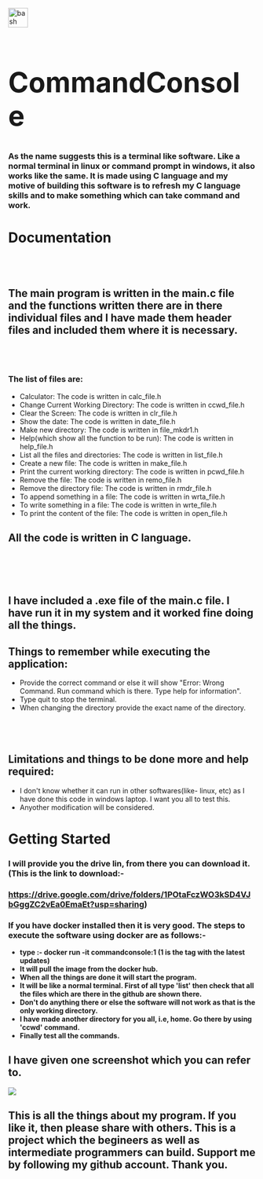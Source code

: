 <p align="left"> <a href="https://www.gnu.org/software/bash/" target="_blank"> <img src="https://www.vectorlogo.zone/logos/gnu_bash/gnu_bash-icon.svg" alt="bash" width="40" height="40"/> </a>

# **<h1><centre>CommandConsole</h1><centre/>**
### As the name suggests this is a terminal like software. Like a normal terminal in linux or command prompt in windows, it also works like the same. It is made using C language and my motive of building this software is to refresh my C language skills and to make something which can take command and work.

# <b>Documentation</b>
## <br/>
## The main program is written in the main.c file and the functions written there are in there individual files and I have made them header files and included them where it is necessary.

## <br/>
### The list of files are:
- Calculator: The code is written in calc_file.h
- Change Current Working Directory: The code is written in ccwd_file.h
- Clear the Screen: The code is written in clr_file.h
- Show the date: The code is written in date_file.h
- Make new directory: The code is written in file_mkdr1.h
- Help(which show all the function to be run): The code is written in help_file.h
- List all the files and directories: The code is written in list_file.h
- Create a new file: The code is written in make_file.h
- Print the current working directory: The code is written in pcwd_file.h
- Remove the file: The code is written in remo_file.h
- Remove the directory file: The code is written in rmdr_file.h
- To append something in a file: The code is written in wrta_file.h
- To write something in a file: The code is written in wrte_file.h
- To print the content of the file: The code is written in open_file.h

## All the code is written in C language.
# <br/>
## I have included a .exe file of the main.c file. I have run it in my system and it worked fine doing all the things.

## Things to remember while executing the application:
- Provide the correct command or else it will show "Error: Wrong Command. Run command which is there. Type help for information".
- Type quit to stop the terminal.
- When changing the directory provide the exact name of the directory.
## <br/>
## Limitations and things to be done more and help required:
- I don't know whether it can run in other softwares(like- linux, etc) as I have done this code in windows laptop. I want you all to test this.
- Anyother modification will be considered.

# <b>Getting Started<b/>
### I will provide you the drive lin, from there you can download it.(This is the link to download:- 
### https://drive.google.com/drive/folders/1POtaFczWO3kSD4VJbGggZC2vEa0EmaEt?usp=sharing)
### If you have docker installed then it is very good. The steps to execute the software using docker are as follows:-
- type :- docker run -it commandconsole:1 (1 is the tag with the latest updates)
- It will pull the image from the docker hub.
- When all the things are done it will start the program. 
- It will be like a normal terminal. First of all type 'list' then check that all the files which are there in the github are shown there. 
- Don't do anything there or else the software will not work as that is the only working directory.
- I have made another directory for you all, i.e, home. Go there by using 'ccwd' command.
- Finally test all the commands.

## I have given one screenshot which you can refer to.

![](https://github.com/Shreejan-35/CommandConsole/blob/main/Screenshot.JPG)

## This is all the things about my program. If you like it, then please share with others. This is a project which the begineers as well as intermediate programmers can build. Support me by following my github account. Thank you.
